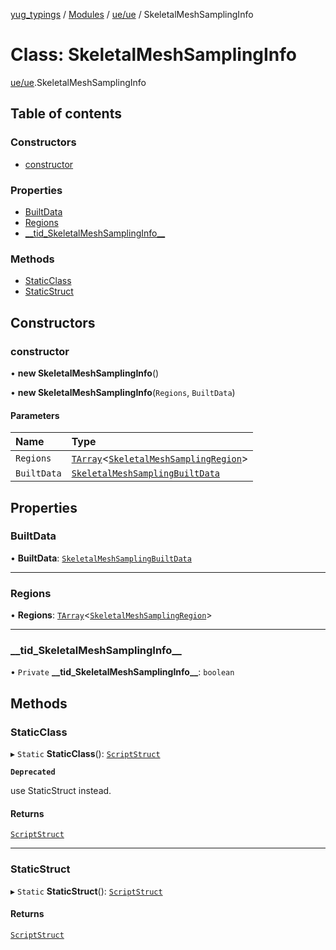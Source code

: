 [yug_typings](../README.md) / [Modules](../modules.md) / [ue/ue](../modules/ue_ue.md) / SkeletalMeshSamplingInfo

# Class: SkeletalMeshSamplingInfo

[ue/ue](../modules/ue_ue.md).SkeletalMeshSamplingInfo

## Table of contents

### Constructors

- [constructor](ue_ue.SkeletalMeshSamplingInfo.md#constructor)

### Properties

- [BuiltData](ue_ue.SkeletalMeshSamplingInfo.md#builtdata)
- [Regions](ue_ue.SkeletalMeshSamplingInfo.md#regions)
- [\_\_tid\_SkeletalMeshSamplingInfo\_\_](ue_ue.SkeletalMeshSamplingInfo.md#__tid_skeletalmeshsamplinginfo__)

### Methods

- [StaticClass](ue_ue.SkeletalMeshSamplingInfo.md#staticclass)
- [StaticStruct](ue_ue.SkeletalMeshSamplingInfo.md#staticstruct)

## Constructors

### constructor

• **new SkeletalMeshSamplingInfo**()

• **new SkeletalMeshSamplingInfo**(`Regions`, `BuiltData`)

#### Parameters

| Name | Type |
| :------ | :------ |
| `Regions` | [`TArray`](../interfaces/ue_puerts.TArray.md)<[`SkeletalMeshSamplingRegion`](ue_ue.SkeletalMeshSamplingRegion.md)\> |
| `BuiltData` | [`SkeletalMeshSamplingBuiltData`](ue_ue.SkeletalMeshSamplingBuiltData.md) |

## Properties

### BuiltData

• **BuiltData**: [`SkeletalMeshSamplingBuiltData`](ue_ue.SkeletalMeshSamplingBuiltData.md)

___

### Regions

• **Regions**: [`TArray`](../interfaces/ue_puerts.TArray.md)<[`SkeletalMeshSamplingRegion`](ue_ue.SkeletalMeshSamplingRegion.md)\>

___

### \_\_tid\_SkeletalMeshSamplingInfo\_\_

• `Private` **\_\_tid\_SkeletalMeshSamplingInfo\_\_**: `boolean`

## Methods

### StaticClass

▸ `Static` **StaticClass**(): [`ScriptStruct`](ue_ue.ScriptStruct.md)

**`Deprecated`**

use StaticStruct instead.

#### Returns

[`ScriptStruct`](ue_ue.ScriptStruct.md)

___

### StaticStruct

▸ `Static` **StaticStruct**(): [`ScriptStruct`](ue_ue.ScriptStruct.md)

#### Returns

[`ScriptStruct`](ue_ue.ScriptStruct.md)
